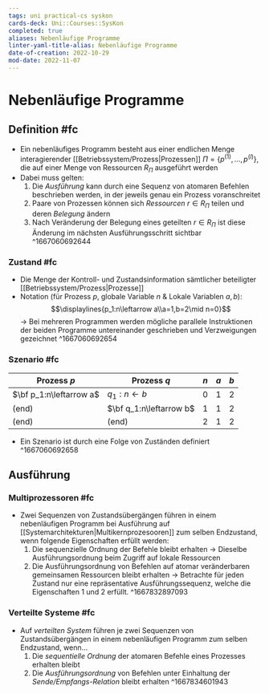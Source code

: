 ```yaml
---
tags: uni practical-cs syskon
cards-deck: Uni::Courses::SysKon
completed: true
aliases: Nebenläufige Programme
linter-yaml-title-alias: Nebenläufige Programme
date-of-creation: 2022-10-29
mod-date: 2022-11-07
---
```


# Nebenläufige Programme

## Definition #fc
- Ein nebenläufiges Programm besteht aus einer endlichen Menge interagierender [[Betriebssystem/Prozess|Prozessen]] $\Pi=\{p^{(1)},\dots,p^{(l)}\}$, die auf einer Menge von Ressourcen $R_\Pi$ ausgeführt werden
- Dabei muss gelten:
	1. Die *Ausführung* kann durch eine Sequenz von atomaren Befehlen beschrieben werden, in der jeweils genau ein Prozess voranschreitet
	2. Paare von Prozessen können sich *Ressourcen* $r\in R_\Pi$ teilen und deren *Belegung* ändern
	3. Nach Veränderung der Belegung eines geteilten $r\in R_\Pi$ ist diese Änderung im nächsten Ausführungsschritt sichtbar
^1667060692644

### Zustand #fc
- Die Menge der Kontroll- und Zustandsinformation sämtlicher beteiligter [[Betriebssystem/Prozess|Prozesse]]
- Notation (für Prozess $p,$ globale Variable $n$ & Lokale Variablen $a,b$): $$\displaylines{p_1:n\leftarrow a\\a=1,b=2\mid n=0}$$
	→ Bei mehreren Programmen werden mögliche parallele Instruktionen der beiden Programme untereinander geschrieben und Verzweigungen gezeichnet
^1667060692654

### Szenario #fc
| Prozess $p$             | Prozess $q$             | $n$ | $a$ | $b$ |
| ----------------------- | ----------------------- | --- | --- | --- |
| $\bf p_1:n\leftarrow a$ | $q_1:n\leftarrow b$     | 0   | 1   | 2   |
| (end)                   | $\bf q_1:n\leftarrow b$ | 1   | 1   | 2   |
| (end)                   | (end)                   | 2   | 1   | 2   |
- Ein Szenario ist durch eine Folge von Zuständen definiert
^1667060692658

## Ausführung

### Multiprozessoren #fc
- Zwei Sequenzen von Zustandsübergängen führen in einem nebenläufigen Programm bei Ausführung auf [[Systemarchitekturen|Multikernprozesooren]] zum selben Endzustand, wenn folgende Eigenschaften erfüllt werden:
	1. Die sequenzielle Ordnung der Befehle bleibt erhalten
		→ Dieselbe Ausführungsordnung beim Zugriff auf lokale Ressourcen
	2. Die Ausführungsordnung von Befehlen auf atomar veränderbaren gemeinsamen Ressourcen bleibt erhalten
	→ Betrachte für jeden Zustand nur eine repräsentative Ausführungssequenz, welche die Eigenschaften 1 und 2 erfüllt.
^1667832897093

### Verteilte Systeme #fc
- Auf *verteilten System* führen je zwei Sequenzen von Zustandsübergängen in einem nebenläufigen Programm zum selben Endzustand, wenn…
	1. Die *sequentielle Ordnung* der atomaren Befehle eines Prozesses erhalten bleibt
	2. Die *Ausführungsordnung* von Befehlen unter Einhaltung der *Sende/Empfangs-Relation* bleibt erhalten
^1667834601943
